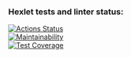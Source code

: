 ### Hexlet tests and linter status:
[![Actions Status](https://github.com/Warckut/frontend-project-11/workflows/hexlet-check/badge.svg)](https://github.com/Warckut/frontend-project-11/actions)  
[![Maintainability](https://api.codeclimate.com/v1/badges/adccfb1fa6089ab925f0/maintainability)](https://codeclimate.com/github/Warckut/frontend-project-11/maintainability)  
[![Test Coverage](https://api.codeclimate.com/v1/badges/adccfb1fa6089ab925f0/test_coverage)](https://codeclimate.com/github/Warckut/frontend-project-11/test_coverage)